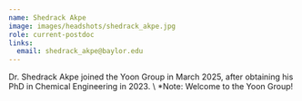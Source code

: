 ```yaml
---
name: Shedrack Akpe
image: images/headshots/shedrack_akpe.jpg
role: current-postdoc
links:
  email: shedrack_akpe@baylor.edu
---
```


Dr. Shedrack Akpe joined the Yoon Group in March 2025, after obtaining his PhD in Chemical Engineering in 2023. \\
*Note: Welcome to the Yoon Group! 
